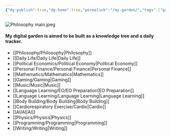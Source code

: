 ```yaml
---
{"dg-publish":true,"dg-home":true,"permalink":"/my-garden/","tags":["gardenEntry"],"dgPassFrontmatter":true}
---
```


![Philosophy main.jpeg](/img/user/Doc%20and%20Pic/Pics/Philosophy%20main.jpeg)

#### **My digital garden is aimed to be built as a knowledge tree and a daily tracker.**

- [[Philosophy/Philosophy\|Philosophy]]
- [[Daily Life/Daily Life\|Daily Life]]
- [[Political Economics/Political Economy\|Political Economy]]
- [[Personal Finance/Personal Finance\|Personal Finance]]
- [[Mathematics/Mathematics\|Mathematics]]
- [[Gaming/Gaming\|Gaming]]
- [[Music/Music\|Music]]
- [[Language Learning/EO/EO Preparation\|EO Preparation]]
- [[Language Learning/Language Learning\|Language Learning]]
- [[Body Building/Body Building\|Body Building]]
- [[Cardiorespiratory Exercise/Cardio\|Cardio]]
- [[AI/AI\|AI]]
- [[Physics/Physics\|Physics]]
- [[Programming/Programming\|Programming]]
- [[Writing/Writing\|Writing]]


